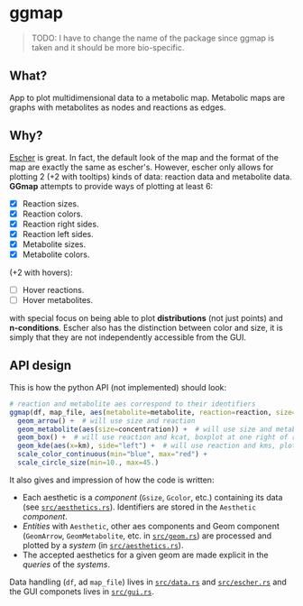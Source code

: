 # ggmap

> TODO: I have to change the name of the package since ggmap is taken and it should be more bio-specific.

## What?

App to plot multidimensional data to a metabolic map. Metabolic maps are graphs with metabolites
as nodes and reactions as edges.

## Why?

[Escher](https://escher.github.io/#/) is great. In fact, the default look of the map and the format
of the map are exactly the same as escher's. However, escher only allows for plotting 2 (+2 with tooltips)
kinds of data: reaction data and metabolite data. **GGmap** attempts to provide ways of plotting at least
6:

- [x] Reaction sizes.
- [x] Reaction colors.
- [x] Reaction right sides.
- [x] Reaction left sides.
- [x] Metabolite sizes.
- [x] Metabolite colors.

(+2 with hovers):
- [ ] Hover reactions.
- [ ] Hover metabolites.

with special focus on being able to plot **distributions** (not just points) and **n-conditions**. Escher also has the
distinction between color and size, it is simply that they are not independently accessible from the GUI.


## API design

This is how the python API (not implemented) should look:

```r
# reaction and metabolite aes correspond to their identifiers
ggmap(df, map_file, aes(metabolite=metabolite, reaction=reaction, size=flux, x=kcat)) +
  geom_arrow() +  # will use size and reaction
  geom_metabolite(aes(size=concentration)) +  # will use size and metabolite
  geom_box() +  # will use reaction and kcat, boxplot at one right of reactions
  geom_kde(aes(x=km), side="left") +  # will use reaction and kms, plotted on the other side
  scale_color_continuous(min="blue", max="red") +
  scale_circle_size(min=10., max=45.)
```

It also gives and impression of how the code is written:

* Each aesthetic is a *component* (`Gsize`, `Gcolor`, etc.) containing its data (see [`src/aesthetics.rs`](src/aesthetics.rs)). Identifiers are stored in the `Aesthetic` *component*.
* *Entities* with `Aesthetic`, other aes components and Geom component (`GeomArrow`, `GeomMetabolite`, etc. in [`src/geom.rs`](src/geom.rs)) are
processed and plotted by a *system* (in [`src/aesthetics.rs`](src/aesthetics.rs)).
* The accepted aesthetics for a given geom are made explicit in the *queries* of the *systems*.

Data handling (`df`, ad `map_file`) lives in [`src/data.rs`](src/data.rs) and
[`src/escher.rs`](src/escher.rs) and the GUI componets lives in [`src/gui.rs`](src/gui.rs).
